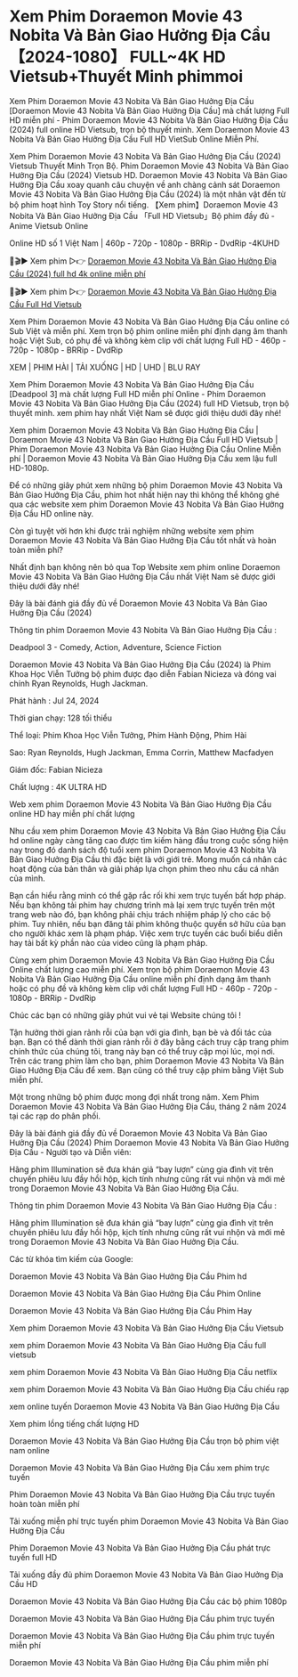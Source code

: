 # Xem Phim Doraemon Movie 43 Nobita Và Bản Giao Hưởng Địa Cầu 【2024-1080】 FULL~4K HD Vietsub+Thuyết Minh phimmoi

Xem Phim Doraemon Movie 43 Nobita Và Bản Giao Hưởng Địa Cầu [Doraemon Movie 43 Nobita Và Bản Giao Hưởng Địa Cầu] mà chất lượng Full HD miễn phí - Phim Doraemon Movie 43 Nobita Và Bản Giao Hưởng Địa Cầu (2024) full online HD Vietsub, trọn bộ thuyết minh. Xem Doraemon Movie 43 Nobita Và Bản Giao Hưởng Địa Cầu Full HD VietSub Online Miễn Phí.

Xem Phim Doraemon Movie 43 Nobita Và Bản Giao Hưởng Địa Cầu (2024) Vietsub Thuyết Minh Trọn Bộ. Phim Doraemon Movie 43 Nobita Và Bản Giao Hưởng Địa Cầu (2024) Vietsub HD. Doraemon Movie 43 Nobita Và Bản Giao Hưởng Địa Cầu xoay quanh câu chuyện về anh chàng cảnh sát Doraemon Movie 43 Nobita Và Bản Giao Hưởng Địa Cầu (2024) là một nhân vật đến từ bộ phim hoạt hình Toy Story nổi tiếng. 【Xem phim】Doraemon Movie 43 Nobita Và Bản Giao Hưởng Địa Cầu 「Full HD Vietsub」Bộ phim đầy đủ - Anime Vietsub Online

Online HD số 1 Việt Nam | 460p - 720p - 1080p - BRRip - DvdRip -4KUHD

🔴🎬▶ Xem phim ▷👉 [Doraemon Movie 43 Nobita Và Bản Giao Hưởng Địa Cầu (2024) full hd 4k online miễn phí](https://4k.yeshq.biz/vi/movie/1148677)

🔴🎬▶ Xem phim ▷👉 [Doraemon Movie 43 Nobita Và Bản Giao Hưởng Địa Cầu Full Hd Vietsub](https://flix.dcine.pro/vi/movie/1148677)

Xem Phim Doraemon Movie 43 Nobita Và Bản Giao Hưởng Địa Cầu online có Sub Việt và miễn phí. Xem trọn bộ phim online miễn phí định dạng âm thanh hoặc Việt Sub, có phụ đề và không kèm clip với chất lượng Full HD - 460p - 720p - 1080p - BRRip - DvdRip

XEM | PHIM HÀI | TẢI XUỐNG | HD | UHD | BLU RAY

Xem Phim Doraemon Movie 43 Nobita Và Bản Giao Hưởng Địa Cầu [Deadpool 3] mà chất lượng Full HD miễn phí Online - Phim Doraemon Movie 43 Nobita Và Bản Giao Hưởng Địa Cầu (2024) full HD Vietsub, trọn bộ thuyết minh. xem phim hay nhất Việt Nam sẽ được giới thiệu dưới đây nhé!

Xem phim Doraemon Movie 43 Nobita Và Bản Giao Hưởng Địa Cầu | Doraemon Movie 43 Nobita Và Bản Giao Hưởng Địa Cầu Full HD Vietsub | Phim Doraemon Movie 43 Nobita Và Bản Giao Hưởng Địa Cầu Online Miễn phí | Doraemon Movie 43 Nobita Và Bản Giao Hưởng Địa Cầu xem lậu full HD-1080p.

Để có những giây phút xem những bộ phim Doraemon Movie 43 Nobita Và Bản Giao Hưởng Địa Cầu, phim hot nhất hiện nay thì không thể không ghé qua các website xem phim Doraemon Movie 43 Nobita Và Bản Giao Hưởng Địa Cầu HD online này.

Còn gì tuyệt vời hơn khi được trải nghiệm những website xem phim Doraemon Movie 43 Nobita Và Bản Giao Hưởng Địa Cầu tốt nhất và hoàn toàn miễn phí?

Nhất định bạn không nên bỏ qua Top Website xem phim online Doraemon Movie 43 Nobita Và Bản Giao Hưởng Địa Cầu nhất Việt Nam sẽ được giới thiệu dưới đây nhé!

Đây là bài đánh giá đầy đủ về Doraemon Movie 43 Nobita Và Bản Giao Hưởng Địa Cầu (2024)

Thông tin phim Doraemon Movie 43 Nobita Và Bản Giao Hưởng Địa Cầu :

Deadpool 3 - Comedy, Action, Adventure, Science Fiction

Doraemon Movie 43 Nobita Và Bản Giao Hưởng Địa Cầu (2024) là Phim Khoa Học Viễn Tưởng bộ phim được đạo diễn Fabian Nicieza và đóng vai chính Ryan Reynolds, Hugh Jackman.

Phát hành : Jul 24, 2024

Thời gian chạy: 128 tối thiểu

Thể loại: Phim Khoa Học Viễn Tưởng, Phim Hành Động, Phim Hài

Sao: Ryan Reynolds, Hugh Jackman, Emma Corrin, Matthew Macfadyen

Giám đốc: Fabian Nicieza

Chất lượng : 4K ULTRA HD

Web xem phim Doraemon Movie 43 Nobita Và Bản Giao Hưởng Địa Cầu online HD hay miễn phí chất lượng

Nhu cầu xem phim Doraemon Movie 43 Nobita Và Bản Giao Hưởng Địa Cầu hd online ngày càng tăng cao được tìm kiếm hàng đầu trong cuộc sống hiện nay trong đó danh sách độ tuổi xem phim Doraemon Movie 43 Nobita Và Bản Giao Hưởng Địa Cầu thì đặc biệt là với giới trẻ. Mong muốn cá nhân các hoạt động của bản thân và giải pháp lựa chọn phim theo nhu cầu cá nhân của mình.

Bạn cần hiểu rằng mình có thể gặp rắc rối khi xem trực tuyến bất hợp pháp. Nếu bạn không tải phim hay chương trình mà lại xem trực tuyến trên một trang web nào đó, bạn không phải chịu trách nhiệm pháp lý cho các bộ phim. Tuy nhiên, nếu bạn đăng tải phim không thuộc quyền sở hữu của bạn cho người khác xem là phạm pháp. Việc xem trực tuyến các buổi biểu diễn hay tải bất kỳ phần nào của video cũng là phạm pháp.

Cùng xem phim Doraemon Movie 43 Nobita Và Bản Giao Hưởng Địa Cầu Online chất lượng cao miễn phí. Xem trọn bộ phim Doraemon Movie 43 Nobita Và Bản Giao Hưởng Địa Cầu online miễn phí định dạng âm thanh hoặc có phụ đề và không kèm clip với chất lượng Full HD - 460p - 720p - 1080p - BRRip - DvdRip

Chúc các bạn có những giây phút vui vẻ tại Website chúng tôi !

Tận hưởng thời gian rảnh rỗi của bạn với gia đình, bạn bè và đối tác của bạn. Bạn có thể dành thời gian rảnh rỗi ở đây bằng cách truy cập trang phim chính thức của chúng tôi, trang này bạn có thể truy cập mọi lúc, mọi nơi. Trên các trang phim làm cho bạn, phim Doraemon Movie 43 Nobita Và Bản Giao Hưởng Địa Cầu để xem. Bạn cũng có thể truy cập phim bằng Việt Sub miễn phí.

Một trong những bộ phim được mong đợi nhất trong năm. Xem Phim Doraemon Movie 43 Nobita Và Bản Giao Hưởng Địa Cầu, tháng 2 năm 2024 tại các rạp do phân phối.

Đây là bài đánh giá đầy đủ về Doraemon Movie 43 Nobita Và Bản Giao Hưởng Địa Cầu (2024) Phim Doraemon Movie 43 Nobita Và Bản Giao Hưởng Địa Cầu - Người tạo và Diễn viên:

Hãng phim Illumination sẽ đưa khán giả “bay lượn” cùng gia đình vịt trên chuyến phiêu lưu đầy hồi hộp, kịch tính nhưng cũng rất vui nhộn và mới mẻ trong Doraemon Movie 43 Nobita Và Bản Giao Hưởng Địa Cầu.

Thông tin phim Doraemon Movie 43 Nobita Và Bản Giao Hưởng Địa Cầu :

Hãng phim Illumination sẽ đưa khán giả “bay lượn” cùng gia đình vịt trên chuyến phiêu lưu đầy hồi hộp, kịch tính nhưng cũng rất vui nhộn và mới mẻ trong Doraemon Movie 43 Nobita Và Bản Giao Hưởng Địa Cầu.

Các từ khóa tìm kiếm của Google:

Doraemon Movie 43 Nobita Và Bản Giao Hưởng Địa Cầu Phim hd

Doraemon Movie 43 Nobita Và Bản Giao Hưởng Địa Cầu Phim Online

Doraemon Movie 43 Nobita Và Bản Giao Hưởng Địa Cầu Phim Hay

Xem phim Doraemon Movie 43 Nobita Và Bản Giao Hưởng Địa Cầu Vietsub

xem phim Doraemon Movie 43 Nobita Và Bản Giao Hưởng Địa Cầu full vietsub

xem phim Doraemon Movie 43 Nobita Và Bản Giao Hưởng Địa Cầu netflix

xem phim Doraemon Movie 43 Nobita Và Bản Giao Hưởng Địa Cầu chiếu rạp

xem online tuyến Doraemon Movie 43 Nobita Và Bản Giao Hưởng Địa Cầu

Xem phim lồng tiếng chất lượng HD

Doraemon Movie 43 Nobita Và Bản Giao Hưởng Địa Cầu trọn bộ phim việt nam online

Doraemon Movie 43 Nobita Và Bản Giao Hưởng Địa Cầu xem phim trực tuyến

Phim Doraemon Movie 43 Nobita Và Bản Giao Hưởng Địa Cầu trực tuyến hoàn toàn miễn phí

Tải xuống miễn phí trực tuyến phim Doraemon Movie 43 Nobita Và Bản Giao Hưởng Địa Cầu

Phim Doraemon Movie 43 Nobita Và Bản Giao Hưởng Địa Cầu phát trực tuyến full HD

Tải xuống đầy đủ phim Doraemon Movie 43 Nobita Và Bản Giao Hưởng Địa Cầu HD

Doraemon Movie 43 Nobita Và Bản Giao Hưởng Địa Cầu các bộ phim 1080p

Doraemon Movie 43 Nobita Và Bản Giao Hưởng Địa Cầu phim trực tuyến

Doraemon Movie 43 Nobita Và Bản Giao Hưởng Địa Cầu phim trực tuyến miễn phí

Doraemon Movie 43 Nobita Và Bản Giao Hưởng Địa Cầu phim miễn phí
